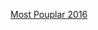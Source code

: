 [Most Pouplar 2016](https://www.businessaircraftcenter.com/articles/most-popular-light-sport-aircraft-art0616.htm)
